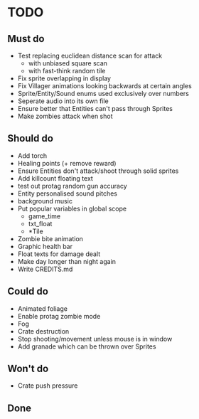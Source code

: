 # TODO


## Must do
- Test replacing euclidean distance scan for attack
    - with unbiased square scan
    - with fast-think random tile
- Fix sprite overlapping in display
- Fix Villager animations looking backwards at certain angles
- Sprite/Entity/Sound enums used exclusively over numbers
- Seperate audio into its own file
- Ensure better that Entities can't pass through Sprites
- Make zombies attack when shot

## Should do
- Add torch
- Healing points (+ remove reward)
- Ensure Entities don't attack/shoot through solid sprites
- Add killcount floating text
- test out protag random gun accuracy
- Entity personalised sound pitches
- background music
- Put popular variables in global scope
    - game_time
    - txt_float
    - \*Tile
- Zombie bite animation
- Graphic health bar
- Float texts for damage dealt
- Make day longer than night again
- Write CREDITS.md

## Could do
- Animated foliage
- Enable protag zombie mode
- Fog
- Crate destruction
- Stop shooting/movement unless mouse is in window
- Add granade which can be thrown over Sprites


## Won't do
- Crate push pressure

## Done
